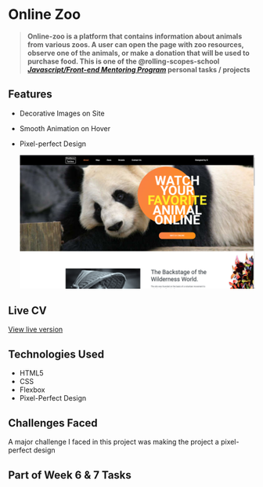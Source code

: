 # Online Zoo

>**Online-zoo is a platform that contains information about animals from various zoos. A user can open the page with zoo resources, observe one of the animals, or make a donation that will be used to purchase food. This is one of the @rolling-scopes-school *[Javascript/Front-end Mentoring Program](https://github.com/rolling-scopes-school/js-fe-course-en)* personal tasks / projects**

## Features

- Decorative Images on Site
- Smooth Animation on Hover
- Pixel-perfect Design

  ![Project Homepage](homepage.png)

## Live CV

[View live version](https://omolara5861.github.io/online-zoo/)

## Technologies Used

- HTML5
- CSS
- Flexbox
- Pixel-Perfect Design

## Challenges Faced

A major challenge I faced in this project was making the project a pixel-perfect design

## Part of Week 6 & 7 Tasks